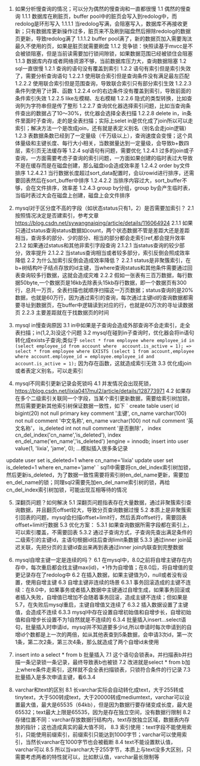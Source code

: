 1. 如果分析慢查询的情况；可以分为偶然的慢查询和一直都很慢
1.1 偶然的慢查询
1.1.1 数据库在刷脏页，buffer pool中的脏页会写入到redolog中，而redolog是环形写入
1.1.1.1 当redolog写满，会阻塞写入，数据库不再接收更新；只有数据库更新操作过多，脏页来不及刷到磁盘然后擦除redolog的数据页更新，导致redolog满了
1.1.1.2 buffer pool满了，新的数据页加入需要淘汰最久不使用的页，如果是脏页就需要刷盘
1.1.2 竞争锁：快照读基于mvcc是不会被锁阻塞，但是当前读需要加行锁间隙锁，如果数据范围已经被锁住会阻塞
1.1.3 数据库内存或者网络资源不够，当前数据库压力大，查询数据阻塞
1.2 sql一直很慢
1.2.1 查询的语句没有覆盖到索引
1.2.2 语句有索引但是索引失效了，需要分析查询语句
1.2.2.1 使用联合索引但是查询条件没有满足最左匹配
1.2.2.2 使用联合索引但是范围查询，导致联合索引只有部分索引生效
1.2.2.3 条件列使用了计算、函数
1.2.2.4 or的右边条件没有覆盖到索引，导致前面的条件索引失效
1.2.2.5 like左模糊、左右模糊
1.2.2.6 隐式的类型转换，比如查询列为字符串但是传了整形
1.2.2.7 查询优化器选择索引问题，比如当查询条件查出的数据占了10～30%，优化器会选择全表扫描
1.2.2.8 delete in，in条件里面时子查询，走的是全表扫描；实际上selet in是优化成了join所以可以走索引；解决方法一个是改成join，还有就是表定义别名（别名会走join逻辑）
1.2.3 表数据条数已经到了一定量级（千万级以上），查询速度会变慢；这个具体量级和主键长度、每行大小相关，当数据量达到一定量级，会导致b+数四层，索引页无法缓存等
1.2.4 sql语句有问题，需要优化
1.2.4.1 过多的join或子查询，一方面需要考虑子查询的索引问题，一方面如果创建的临时表过大导致不是在缓存而是在磁盘创建，那么磁盘io会造成效率差
1.2.4.2 order by文件排序
1.2.4.2.1 当行数据长度超过sort_data配置时，会以rowid进行排序，还需要回表然后在sort_buffer中排序
1.2.4.2.2 当排序内容过大，sort_buffer不够，会在文件排序，效率差
1.2.4.3 group by分组，group by会产生临时表，当临时表过大会在磁盘上创建，磁盘上会文件排序


2. mysql对于区分度不高的字段（如状态status只有1，2）是否需要加索引？
2.1 按照情况决定是否建索引，参考文章 https://blog.csdn.net/sywangnaiqing/article/details/116064924
2.1.1 如果只通过status查询status数据如count，两个状态数据不管是差距大还是差距相当，查询多的部分、少的部分、相当的部分都会走索引ref,都会提升效率
2.1.2 如果通过status和其他非索引字段查询
2.1.2.1 当status查询的较少部分，效率提升
2.1.2.2 当status查询相当或者较多部分，索引反倒会照成效率降低
2.2 为什么加索引反倒会造成效率降低？
2.2.1 status是非聚簇索引，在b+树结构叶子结点存放的id主键，当where查询status和其他条件需要通过回表查询较多行数据，这就会造成灾难
2.2.2 假如一张表有三百万数据，每行数据50byte,一个数据页是16kb去除表头15kb存行数据，即一个数据页有300行，总共一万页，全表扫描也就顺序扫描这一万页数据；status查询的是20%数据，也就是60万行，因为通过索引的查询，每次通过主键id的查询数据都需要寻址到数据页，在buffer中逻辑读到对应的行，也就是60万次的寻址读数据页
2.2.3 主要差距就在于找数据页的时间

3. mysql in慢查询原因
3.1 in中如果是子查询会造成外部查询不会走索引，走全表扫描；in(1,2,3)没这个问题
3.2 mysql在碰到in子查询时，优化器会将in语句转化成exists子查询;类似于
`
select * from employee where employee_id in (select employee_id from account where  account.is_active = 1);
=>
select * from employee where EXISTS (select 1 from account,employee where account.employee_id = employee.employee_id and account.is_active = 1);
`
因为存在函数，这就造成索引无效
3.3 优化成join或者表定义别名，可以走索引

4. mysql不同索引更新记录会死锁吗
4.1 并发情况会出现死锁，https://blog.csdn.net/lixia0417mul2/article/details/128773971
4.2 如果存在多个二级索引关联同一个字段，当某个索引更新数据，需要给索引树加锁，然后需要更新其他索引树保证数据一致性，如下
`
create table user(
id bigint(20) not null primary key comment '主键',
cn_name varchar(100) not null comment '中文名称',
en_name varchar(100) not null comment '英文名称'，
is_deleted int not null comment '是否删除'，
index cn_del_index('cn_name','is_deleted'),
index en_del_name('en_name','is_deleted')
)engine = innodb;
insert into user value(1, 'lixia', 'jame', 0); 
...模拟插入很多条记录

update user set is_deleted=1 where cn_name='lixia'
update user set is_deleted=1 where en_name='jame'
`
sql1中需要将cn_del_index索引树加锁，然后更新is_deleted，为了数据一致性需要将索引树en_del_name更新，需要加en_del_name的锁；同理sql2需要先加en_del_name索引树的锁，再给cn_del_index索引树加锁，可能出现互相等待的情况

5. 深翻页问题？如何解决
5.1 深翻页问题指表存在大量数据，通过非聚簇索引查询数据，并且翻页offset较大，导致分页查询数据过慢
5.2 本质上是非聚簇索引回表的问题，mysql会扫描offset+limit行，然后丢弃offset行，需要回表offset+limit行数据
5.3 优化方案：
5.3.1 如果查询数据所需字段都在索引上，可以索引覆盖，不需要回表
5.3.2 通过子查询方式，子查询先查出满足条件的二级索引的主键id，主语句根据id往后查询limit条数据
5.3.3 通过inner join延迟关联，先把分页的主键id查出来再到表通过inner join内联查到完整数据

6. mysql自增主键一定是连续的吗？
6.1 在mysql中，8.0之前将自增主键存在内存中，每次重启都会找主键max(id)，+1作为自增值；在8.0后，将自增值的变更记录存在了redolog中
6.2 在插入数据，如果主键值为0，null或者没有设置，使用自增主键
6.3 自增主键非连续的场景
6.3.1 事务回滚造成的主键不连续：在8.0中，如果事务或者插入数据中主键通过自增生成，如果事务回滚或者插入失败，自增值已增加不会随着事务回滚，造成主键不连续；但如果是5.7，在失败后mysql重启，主键自增值又连续了
6.3.2 插入数据设置了主键值，会造成不连续
6.3.3 mysql中存在设置自增初始值和自增步长，自增初始值和自增步长设置不为1自然就是不连续的
6.3.4 批量插入insert...select语句，批量插入时申请id，mysql并不知道要多少id,所以申请时每次申请到的自增id个数都是上一次的两倍，如从其他表查到5条数据，会申请3次id，第一次1条，第二次2条，第三次4条，那么就造成了两个自增id未使用

7. insert into a select * from b 批量插入
7.1 这个语句会锁表a，并扫描表b并扫描一条记录锁一条记录，最终导致表b也被锁
7.2 改进就是select * from b加上where条件走索引，这样就不会全表扫描锁表，只锁符合条件的行记录
7.3 批量插入是多次申请主键，看6.3.4

8. varchar和text的区别
8.1 长varchar实际会自动转化成text，大于255转成tinytext，大于500转成text，大于20000转成mediumtext，varchar可以设置最大值，最大是65535（64kb），但是因为数据行要存储变成长度，最大是65532；text最大上限是65535，因为是存在独立空间，没有数据行限制
8.2 存储位置不同：varchar存放数据行结构内，text存放独立区域，数据表内存放的指针；这也造成真实的最大值不同，
8.3 索引使用：text字段不能使用索引，只能使用前缀索引，前缀索引只能达到1000字节；varchar可以使用索引，当然长varchar在1000字节也会被截断
8.4 text不能设置默认值，varchar可以
8.5 所以当varchar大于255字节，本质上与text没多大区别，只需要考虑两者的特性就可以，比如默认值，varchar最长限制等